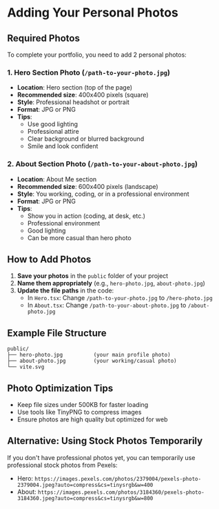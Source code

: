 # Adding Your Personal Photos

## Required Photos

To complete your portfolio, you need to add 2 personal photos:

### 1. Hero Section Photo (`/path-to-your-photo.jpg`)
- **Location**: Hero section (top of the page)
- **Recommended size**: 400x400 pixels (square)
- **Style**: Professional headshot or portrait
- **Format**: JPG or PNG
- **Tips**: 
  - Use good lighting
  - Professional attire
  - Clear background or blurred background
  - Smile and look confident

### 2. About Section Photo (`/path-to-your-about-photo.jpg`)
- **Location**: About Me section
- **Recommended size**: 600x400 pixels (landscape)
- **Style**: You working, coding, or in a professional environment
- **Format**: JPG or PNG
- **Tips**:
  - Show you in action (coding, at desk, etc.)
  - Professional environment
  - Good lighting
  - Can be more casual than hero photo

## How to Add Photos

1. **Save your photos** in the `public` folder of your project
2. **Name them appropriately** (e.g., `hero-photo.jpg`, `about-photo.jpg`)
3. **Update the file paths** in the code:
   - In `Hero.tsx`: Change `/path-to-your-photo.jpg` to `/hero-photo.jpg`
   - In `About.tsx`: Change `/path-to-your-about-photo.jpg` to `/about-photo.jpg`

## Example File Structure
```
public/
├── hero-photo.jpg          (your main profile photo)
├── about-photo.jpg         (your working/casual photo)
└── vite.svg
```

## Photo Optimization Tips
- Keep file sizes under 500KB for faster loading
- Use tools like TinyPNG to compress images
- Ensure photos are high quality but optimized for web

## Alternative: Using Stock Photos Temporarily
If you don't have professional photos yet, you can temporarily use professional stock photos from Pexels:
- Hero: `https://images.pexels.com/photos/2379004/pexels-photo-2379004.jpeg?auto=compress&cs=tinysrgb&w=400`
- About: `https://images.pexels.com/photos/3184360/pexels-photo-3184360.jpeg?auto=compress&cs=tinysrgb&w=800`